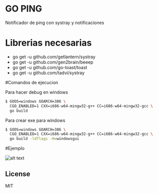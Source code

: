 # GO PING

Notificador de ping con systray y notificaciones

# Librerias necesarias

- go get -u github.com/getlantern/systray
- go get -u github.com/gen2brain/beeep
- go get -u github.com/go-toast/toast
- go get -u github.com/tadvi/systray

#Comandos de ejecucion

Para hacer debug en windows

```sh
$ GOOS=windows GOARCH=386 \
  CGO_ENABLED=1 CXX=i686-w64-mingw32-g++ CC=i686-w64-mingw32-gcc \
  go build
```

Para crear exe para windows

```sh
$ GOOS=windows GOARCH=386 \
  CGO_ENABLED=1 CXX=i686-w64-mingw32-g++ CC=i686-w64-mingw32-gcc \
  go build -ldflags -H=windowsgui
```

#Ejemplo

![alt text](http://drive.google.com/uc?export=view&id=17rU4wYyrQ_iJRdWyQTvPrcnC-d1OfmkA "Ejemplo")


License
----

MIT
